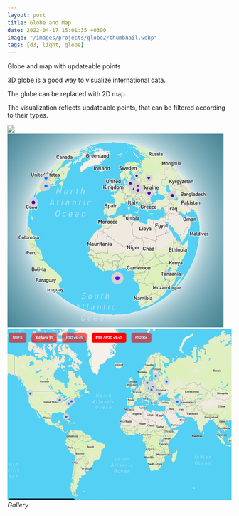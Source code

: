```yaml
---
layout: post
title: Globe and Map
date: 2022-04-17 15:01:35 +0300
image: "/images/projects/globe2/thumbnail.webp"
tags: [d3, light, globe]
---
```


Globe and map with updateable points

<!-- ![](/images/projects/globe/preview.gif) -->

3D globe is a good way to visualize international data.

The globe can be replaced with 2D map.

The visualization reflects updateable points, that can be filtered according to their types.

<div class="gallery-box">
  <div class="gallery">
    <img src="/images/projects/glole2/1.png">
    <img src="/images/projects/globe2/2.png">
        <img src="/images/projects/globe2/3.png">

  </div>
  <em>Gallery</em>
</div>
